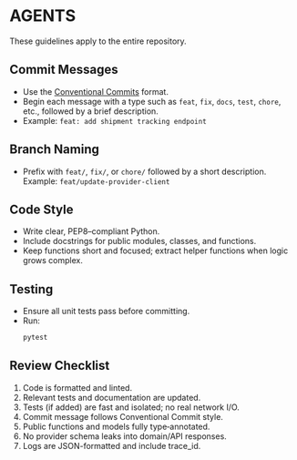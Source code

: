 # AGENTS

These guidelines apply to the entire repository.

## Commit Messages
- Use the [Conventional Commits](https://www.conventionalcommits.org/) format.
- Begin each message with a type such as `feat`, `fix`, `docs`, `test`, `chore`, etc., followed by a brief description.
- Example: `feat: add shipment tracking endpoint`

## Branch Naming
- Prefix with `feat/`, `fix/`, or `chore/` followed by a short description.
Example: `feat/update-provider-client`

## Code Style
- Write clear, PEP8–compliant Python.
- Include docstrings for public modules, classes, and functions.
- Keep functions short and focused; extract helper functions when logic grows complex.

## Testing
- Ensure all unit tests pass before committing.
- Run:
  ```bash
  pytest
  
## Review Checklist
1. Code is formatted and linted. 
2. Relevant tests and documentation are updated.
3. Tests (if added) are fast and isolated; no real network I/O.
4. Commit message follows Conventional Commit style.
5. Public functions and models fully type‑annotated.
6. No provider schema leaks into domain/API responses.
7. Logs are JSON-formatted and include trace_id.
